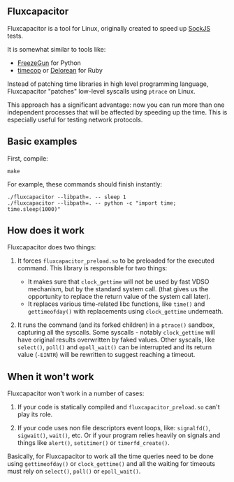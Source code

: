 Fluxcapacitor
----

Fluxcapacitor is a tool for Linux, originally created to speed up
[SockJS](http://sockjs.org) tests.

It is somewhat similar to tools like:

 * [FreezeGun](http://stevepulec.com/freezegun/) for Python
 * [timecop](https://github.com/travisjeffery/timecop) or
   [Delorean](https://github.com/bebanjo/delorean) for Ruby
 
Instead of patching time libraries in high level programming language,
Fluxcapacitor "patches" low-level syscalls using `ptrace` on Linux.

This approach has a significant advantage: now you can run more than
one independent processes that will be affected by speeding up the
time. This is especially useful for testing network protocols.

Basic examples
----

First, compile:

    make
    
For example, these commands should finish instantly:

    ./fluxcapacitor --libpath=. -- sleep 1
    ./fluxcapacitor --libpath=. -- python -c "import time; time.sleep(1000)"


How does it work
----

Fluxcapacitor does two things:

1) It forces `fluxcapacitor_preload.so` to be preloaded for the
executed command. This library is responsible for two things:
   - It makes sure that `clock_gettime` will not be used by fast VDSO
     mechanism, but by the standard system call. (that gives us the
     opportunity to replace the return value of the system call
     later).
   - It replaces various time-related libc functions, like `time()`
     and `gettimeofday()` with replacements using `clock_gettime`
     underneath.

2) It runs the command (and its forked children) in a `ptrace()`
sandbox, capturing all the syscalls. Some syscalls - notably
`clock_gettime` will have original results overwritten by faked
values. Other syscalls, like `select()`, `poll()` and `epoll_wait()`
can be interrupted and its return value (`-EINTR`) will be rewritten
to suggest reaching a timeout.


When it won't work
----

Fluxcapacitor won't work in a number of cases:

1) If your code is statically compiled and `fluxcapacitor_preload.so`
can't play its role.

2) If your code uses non file descriptors event loops, like:
`signalfd()`, `sigwait()`, `wait()`, etc. Or if your program relies
heavily on signals and things like `alert()`, `setitimer()` or
`timerfd_create()`.

Basically, for Fluxcapacitor to work all the time queries need to be
done using `gettimeofday()` or `clock_gettime()` and all the waiting
for timeouts must rely on `select()`, `poll()` or `epoll_wait()`.


